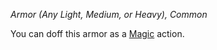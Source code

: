 _Armor (Any Light, Medium, or Heavy), Common_

You can doff this armor as a [Magic](https://www.dndbeyond.com/sources/dnd/free-rules/rules-glossary#MagicAction) action.